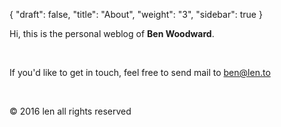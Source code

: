{
  "draft": false,
  "title": "About",
  "weight": "3",
  "sidebar": true
}

<p>
  Hi, this is the personal weblog of <b>Ben Woodward</b>.
</p>
<br>
<p>
If you'd like to get in touch, feel free to send mail to <a href="mailto:ben@len.to">ben@len.to</a>
</p>

<br>
<p class="technical-details">
&copy; 2016 len all rights reserved
</p>
